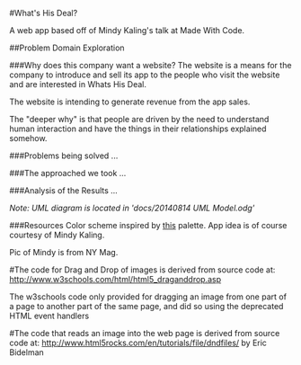 #What's His Deal?

A web app based off of Mindy Kaling's talk at Made With Code.

##Problem Domain Exploration

###Why does this company want a website?
  The website is a means for the company to introduce and sell its app to the people who visit the website and are interested in Whats His Deal.

  The website is intending to generate revenue from the app sales.

  The "deeper why" is that people are driven by the need to understand human interaction and have the things in their relationships explained somehow.

###Problems being solved
  ...

###The approached we took
  ...

###Analysis of the Results
  ...

*Note: UML diagram is located in 'docs/20140814 UML Model.odg'*

###Resources
Color scheme inspired by [this](http://www.colourlovers.com/palette/2898062/Pinkie_Pie) palette.
App idea is of course courtesy of Mindy Kaling.

Pic of Mindy is from NY Mag.

#The code for Drag and Drop of images is derived from source code at:
    http://www.w3schools.com/html/html5_draganddrop.asp

 The w3schools code only provided for dragging an image from
  one part of a page to another part of the same page, and did so
  using the deprecated HTML event handlers

#The code that reads an image into the web page is derived from source code at:
    http://www.html5rocks.com/en/tutorials/file/dndfiles/
      by Eric Bidelman


